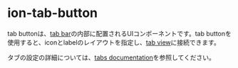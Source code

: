 # ion-tab-button

tab buttonは、[tab bar](../tab-bar)の内部に配置されるUIコンポーネントです。tab buttonを使用すると、iconとlabelのレイアウトを指定し、[tab view](../tab)に接続できます。

タブの設定の詳細については、[tabs documentation](../tabs)を参照してください。

